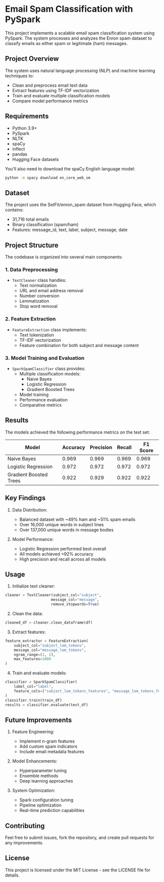 # Email Spam Classification with PySpark

This project implements a scalable email spam classification system using PySpark. The system processes and analyzes the Enron spam dataset to classify emails as either spam or legitimate (ham) messages.

## Project Overview

The system uses natural language processing (NLP) and machine learning techniques to:
- Clean and preprocess email text data
- Extract features using TF-IDF vectorization
- Train and evaluate multiple classification models
- Compare model performance metrics

## Requirements

- Python 3.9+
- PySpark
- NLTK
- spaCy
- inflect
- pandas
- Hugging Face datasets

You'll also need to download the spaCy English language model:
```bash
python -m spacy download en_core_web_sm
```

## Dataset

The project uses the SetFit/enron_spam dataset from Hugging Face, which contains:
- 31,716 total emails
- Binary classification (spam/ham)
- Features: message_id, text, label, subject, message, date

## Project Structure

The codebase is organized into several main components:

### 1. Data Preprocessing
- `TextCleaner` class handles:
  - Text normalization
  - URL and email address removal
  - Number conversion
  - Lemmatization
  - Stop word removal

### 2. Feature Extraction
- `FeatureExtraction` class implements:
  - Text tokenization
  - TF-IDF vectorization
  - Feature combination for both subject and message content

### 3. Model Training and Evaluation
- `SparkSpamClassifier` class provides:
  - Multiple classification models:
    - Naive Bayes
    - Logistic Regression
    - Gradient Boosted Trees
  - Model training
  - Performance evaluation
  - Comparative metrics

## Results

The models achieved the following performance metrics on the test set:

| Model                | Accuracy | Precision | Recall   | F1 Score |
|---------------------|----------|-----------|----------|----------|
| Naive Bayes         | 0.969    | 0.969     | 0.969    | 0.969    |
| Logistic Regression | 0.972    | 0.972     | 0.972    | 0.972    |
| Gradient Boosted Trees | 0.922  | 0.929     | 0.922    | 0.922    |

## Key Findings

1. Data Distribution:
   - Balanced dataset with ~49% ham and ~51% spam emails
   - Over 16,000 unique words in subject lines
   - Over 137,000 unique words in message bodies

2. Model Performance:
   - Logistic Regression performed best overall
   - All models achieved >92% accuracy
   - High precision and recall across all models

## Usage

1. Initialize text cleaner:
```python
cleaner = TextCleaner(subject_col="subject", 
                     message_col="message", 
                     remove_stopwords=True)
```

2. Clean the data:
```python
cleaned_df = cleaner.clean_dataframe(df)
```

3. Extract features:
```python
feature_extractor = FeatureExtraction(
    subject_col="subject_lem_tokens",
    message_col="message_lem_tokens",
    ngram_range=(1, 2),
    max_features=1000
)
```

4. Train and evaluate models:
```python
classifier = SparkSpamClassifier(
    label_col="label", 
    feature_cols=["subject_lem_tokens_features", "message_lem_tokens_features"]
)
classifier.train(train_df)
results = classifier.evaluate(test_df)
```

## Future Improvements

1. Feature Engineering:
   - Implement n-gram features
   - Add custom spam indicators
   - Include email metadata features

2. Model Enhancements:
   - Hyperparameter tuning
   - Ensemble methods
   - Deep learning approaches

3. System Optimization:
   - Spark configuration tuning
   - Pipeline optimization
   - Real-time prediction capabilities

## Contributing

Feel free to submit issues, fork the repository, and create pull requests for any improvements.

## License

This project is licensed under the MIT License - see the LICENSE file for details.
